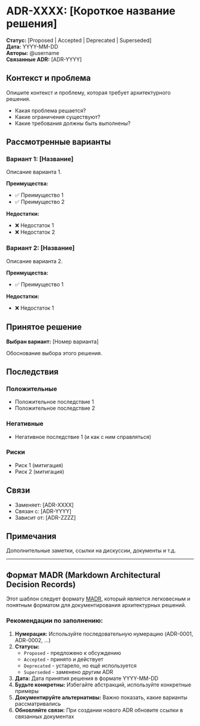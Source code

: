 
# ADR-XXXX: [Короткое название решения]

**Статус:** [Proposed | Accepted | Deprecated | Superseded]  
**Дата:** YYYY-MM-DD  
**Авторы:** @username  
**Связанные ADR:** [ADR-YYYY]

## Контекст и проблема

Опишите контекст и проблему, которая требует архитектурного решения.

- Какая проблема решается?
- Какие ограничения существуют?
- Какие требования должны быть выполнены?

## Рассмотренные варианты

### Вариант 1: [Название]

Описание варианта 1.

**Преимущества:**
- ✅ Преимущество 1
- ✅ Преимущество 2

**Недостатки:**
- ❌ Недостаток 1
- ❌ Недостаток 2

### Вариант 2: [Название]

Описание варианта 2.

**Преимущества:**
- ✅ Преимущество 1

**Недостатки:**
- ❌ Недостаток 1

## Принятое решение

**Выбран вариант:** [Номер варианта]

Обоснование выбора этого решения.

## Последствия

### Положительные

- Положительное последствие 1
- Положительное последствие 2

### Негативные

- Негативное последствие 1 (и как с ним справляться)

### Риски

- Риск 1 (митигация)
- Риск 2 (митигация)

## Связи

- Заменяет: [ADR-XXXX]
- Связан с: [ADR-YYYY]
- Зависит от: [ADR-ZZZZ]

## Примечания

Дополнительные заметки, ссылки на дискуссии, документы и т.д.

---

## Формат MADR (Markdown Architectural Decision Records)

Этот шаблон следует формату [MADR](https://adr.github.io/madr/), который является легковесным и понятным форматом для документирования архитектурных решений.

### Рекомендации по заполнению:

1. **Нумерация:** Используйте последовательную нумерацию (ADR-0001, ADR-0002, ...)
2. **Статусы:**
   - `Proposed` - предложено к обсуждению
   - `Accepted` - принято и действует
   - `Deprecated` - устарело, но ещё используется
   - `Superseded` - заменено другим ADR
3. **Дата:** Дата принятия решения в формате YYYY-MM-DD
4. **Будьте конкретны:** Избегайте абстракций, используйте конкретные примеры
5. **Документируйте альтернативы:** Важно показать, какие варианты рассматривались
6. **Обновляйте связи:** При создании нового ADR обновите ссылки в связанных документах
